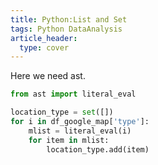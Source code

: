 ```yaml
---
title: Python:List and Set
tags: Python DataAnalysis
article_header:
  type: cover
---
```




Here  we need ast. 

```python
from ast import literal_eval

location_type = set([])
for i in df_google_map['type']:
    mlist = literal_eval(i)
    for item in mlist:
        location_type.add(item)
```



